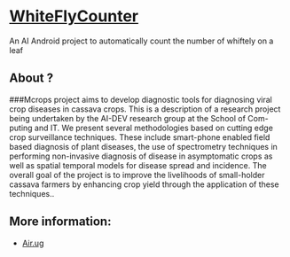 # [WhiteFlyCounter ](http://air.ug/mcrops/) 

An AI Android project to automatically count the number of whiftely on a leaf 

## About ?


###Mcrops project aims to develop diagnostic tools for diagnosing viral crop diseases in cassava crops. This is a description of a research project being undertaken by the AI-DEV research group at the School of Com- puting and IT. We present several methodologies based on cutting edge crop surveillance techniques. These include smart-phone enabled field based diagnosis of plant diseases, the use of spectrometry techniques in performing non-invasive diagnosis of disease in asymptomatic crops as well as spatial temporal models for disease spread and incidence. The overall goal of the project is to improve the livelihoods of small-holder cassava farmers by enhancing crop yield through the application of these techniques..



## More information:
* [Air.ug](http://air.ug/)